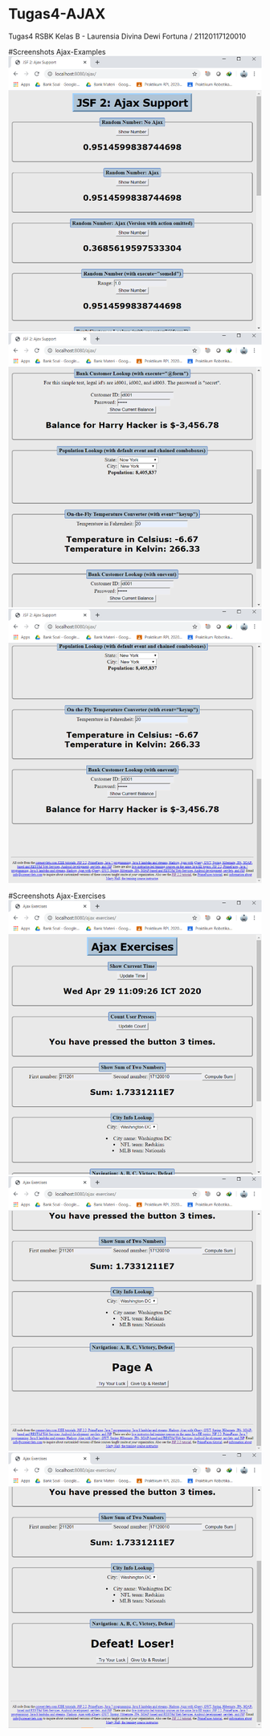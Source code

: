 # Tugas4-AJAX
Tugas4 RSBK Kelas B - Laurensia Divina Dewi Fortuna / 21120117120010

#Screenshots Ajax-Examples
![Gambar1](https://github.com/laurensiaddf/Tugas4-AJAX/blob/master/Screenshots%20Ajax_Laurensia_21120117120010/Ajax1.PNG)
![Gambar2](https://github.com/laurensiaddf/Tugas4-AJAX/blob/master/Screenshots%20Ajax_Laurensia_21120117120010/Ajax2.PNG)
![Gambar3](https://github.com/laurensiaddf/Tugas4-AJAX/blob/master/Screenshots%20Ajax_Laurensia_21120117120010/Ajax3.PNG)

#Screenshots Ajax-Exercises
![Gambar4](https://github.com/laurensiaddf/Tugas4-AJAX/blob/master/Screenshots%20Ajax-Exercises_Laurensia_21120117120010/Ajax-Exerecises1.PNG)
![Gambar5](https://github.com/laurensiaddf/Tugas4-AJAX/blob/master/Screenshots%20Ajax-Exercises_Laurensia_21120117120010/Ajax-Exerecises2.PNG)
![Gambar6](https://github.com/laurensiaddf/Tugas4-AJAX/blob/master/Screenshots%20Ajax-Exercises_Laurensia_21120117120010/Ajax-Exerecises3-TryYourLuck.PNG)
